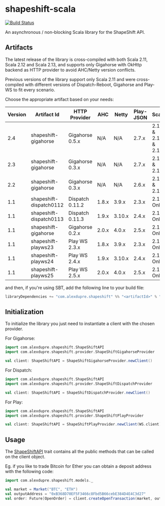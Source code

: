 # shapeshift-scala

[![Build Status](https://travis-ci.org/alexdupre/shapeshift-scala.png?branch=master)](https://travis-ci.org/alexdupre/shapeshift-scala)

An asynchronous / non-blocking Scala library for the ShapeShift API.

## Artifacts

The latest release of the library is cross-compiled with both Scala 2.11, Scala 2.12 and Scala 2.13, and supports only Gigahorse with OkHttp backend as HTTP
provider to avoid AHC/Netty version conflicts.

Previous versions of the library support only Scala 2.11 and were cross-compiled
with different versions of Dispatch-Reboot, Gigahorse and Play-WS to fit every scenario.

Choose the appropriate artifact based on your needs:

| Version | Artifact Id             | HTTP Provider   | AHC   | Netty   | Play-JSON | Scala       |
| ------- | ----------------------- | --------------- | ----- | ------- | --------- | ----------- |
| 2.4     | shapeshift-gigahorse    | Gigahorse 0.5.x | N/A   | N/A     | 2.7.x     | 2.11 & 2.12 & 2.13 |
| 2.3     | shapeshift-gigahorse    | Gigahorse 0.3.x | N/A   | N/A     | 2.7.x     | 2.11 & 2.12 |
| 2.2     | shapeshift-gigahorse    | Gigahorse 0.3.x | N/A   | N/A     | 2.6.x     | 2.11 & 2.12 |
| 1.1     | shapeshift-dispatch0112 | Dispatch 0.11.2 | 1.8.x | 3.9.x   | 2.3.x     | 2.11 Only   |
| 1.1     | shapeshift-dispatch0113 | Dispatch 0.11.3 | 1.9.x | 3.10.x  | 2.4.x     | 2.11 Only   |
| 1.1     | shapeshift-gigahorse    | Gigahorse 0.2.x | 2.0.x | 4.0.x   | 2.5.x     | 2.11 Only   |
| 1.1     | shapeshift-playws23     | Play WS 2.3.x   | 1.8.x | 3.9.x   | 2.3.x     | 2.11 Only   |
| 1.1     | shapeshift-playws24     | Play WS 2.4.x   | 1.9.x | 3.10.x  | 2.4.x     | 2.11 Only   |
| 1.1     | shapeshift-playws25     | Play WS 2.5.x   | 2.0.x | 4.0.x   | 2.5.x     | 2.11 Only   |

and then, if you're using SBT, add the following line to your build file:

```scala
libraryDependencies += "com.alexdupre.shapeshift" %% "<artifactId>" % "<version>"
```

## Initialization

To initialize the library you just need to instantiate a client with
the chosen provider.

For Gigahorse:

```scala
import com.alexdupre.shapeshift.ShapeShiftAPI
import com.alexdupre.shapeshift.provider.ShapeShiftGigahorseProvider

val client: ShapeShiftAPI = ShapeShiftGigahorseProvider.newClient()
```

For Dispatch:

```scala
import com.alexdupre.shapeshift.ShapeShiftAPI
import com.alexdupre.shapeshift.provider.ShapeShiftDispatchProvider

val client: ShapeShiftAPI = ShapeShiftDispatchProvider.newClient()
```

For Play:

```scala
import com.alexdupre.shapeshift.ShapeShiftAPI
import com.alexdupre.shapeshift.provider.ShapeShiftPlayProvider

val client: ShapeShiftAPI = ShapeShiftPlayProvider.newClient(WS.client)
```

## Usage

The [ShapeShiftAPI](https://github.com/alexdupre/shapeshift-scala/blob/master/common/src/main/scala/com/alexdupre/shapeshift/ShapeShiftAPI.scala) trait
contains all the public methods that can be called on the client object.

Eg. if you like to trade Bitcoin for Ether you can obtain a deposit address
with the following code:

```scala
import com.alexdupre.shapeshift.models._

val market = Market("BTC", "ETH")
val outputAddress = "0xB368D70EF5F3466c8Fbd5B66cebE384D4E4C3d27"
val order: Future[OpenOrder] = client.createOpenTransaction(market, outputAddress)
```
